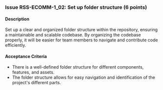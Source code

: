 ### Issue RSS-ECOMM-1_02: Set up folder structure (6 points)

#### Description

Set up a clear and organized folder structure within the repository, ensuring a maintainable and scalable codebase. By organizing the codebase properly, it will be easier for team members to navigate and contribute code efficiently.

#### Acceptance Criteria

- There is a well-defined folder structure for different components, features, and assets.
- The folder structure allows for easy navigation and identification of the project's different parts.
